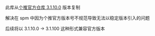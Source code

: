 此库从[个推官方仓库 3.1.10.0](https://github.com/GetuiLaboratory/getui-gtcsdk-ios-cocoapods/releases/tag/3.1.10.0) 版本复制

解决在 spm 中因为个推官方版本号不规范导致无法以稳定版本引入的问题

后续将以 3.1.10.0 -> 3.1.100 这种形式兼容官方版本
